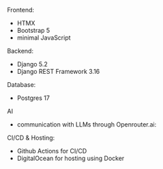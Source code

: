 Frontend:
- HTMX
- Bootstrap 5
- minimal JavaScript

Backend:
- Django 5.2
- Django REST Framework 3.16

Database:
- Postgres 17

AI
- communication with LLMs through Openrouter.ai:

CI/CD & Hosting:
- Github Actions for CI/CD
- DigitalOcean for hosting using Docker
